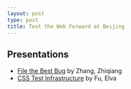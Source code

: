 ```yaml
---
layout: post
type: post
title: Test the Web Forward at Beijing
---
```


## Presentations

* [File the Best Bug](http://zqzhang.github.io/reveal.js/file-good-bug.html)
  by Zhang, Zhiqiang
* [CSS Test Infrastructure](http://zqzhang.github.io/reveal.js/css-test-infrastructure.html)
  by Fu, Elva

